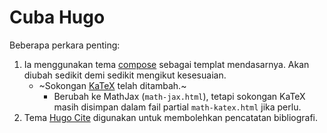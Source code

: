 # Cuba Hugo

Beberapa perkara penting:
1. Ia menggunakan tema [compose](https://github.com/onweru/compose) sebagai templat mendasarnya. Akan diubah sedikit demi sedikit mengikut kesesuaian.
    - ~Sokongan [KaTeX](https://katex.org) telah ditambah.~
        - Berubah ke MathJax (`math-jax.html`), tetapi sokongan KaTeX masih disimpan dalam fail partial `math-katex.html` jika perlu.
2. Tema [Hugo Cite](https://github.com/loup-brun/hugo-cite) digunakan untuk membolehkan pencatatan bibliografi.
